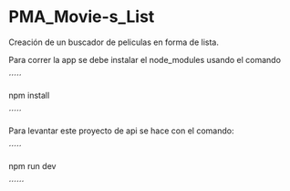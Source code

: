 # PMA_Movie-s_List
Creación de un buscador de peliculas en forma de lista.


Para correr la app se debe instalar el node_modules usando el comando

´´´´´

npm install


´´´´´


Para levantar este proyecto de api se hace con el comando:

´´´´´

npm run dev

´´´´´´
